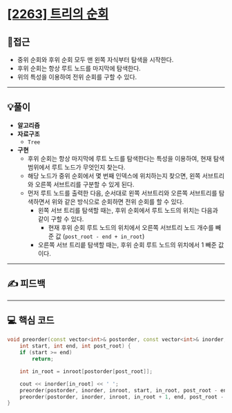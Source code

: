 # [[2263] 트리의 순회](https://www.acmicpc.net/problem/2263)

## 🤔접근
- 중위 순회와 후위 순회 모두 맨 왼쪽 자식부터 탐색을 시작한다.
- 후위 순회는 항상 루트 노드를 마지막에 탐색한다.
- 위의 특성을 이용하여 전위 순회를 구할 수 있다.
___
## 💡풀이
- <B>알고리즘</B>
- <b>자료구조</b>
	- `Tree`
- <b>구현</b>
	- 후위 순회는 항상 마지막에 루트 노드를 탐색한다는 특성을 이용하여, 현재 탐색 범위에서 루트 노드가 무엇인지 찾는다.
    - 해당 노드가 중위 순회에서 몇 번째 인덱스에 위치하는지 찾으면, 왼쪽 서브트리와 오른쪽 서브트리를 구분할 수 있게 된다.
    - 먼저 루트 노드를 출력한 다음, 순서대로 왼쪽 서브트리와 오른쪽 서브트리를 탐색하면서 위와 같은 방식으로 순회하면 전위 순회를 할 수 있다.
        - 왼쪽 서브 트리를 탐색할 때는, 후위 순회에서 루트 노드의 위치는 다음과 같이 구할 수 있다.
            - 현재 후위 순회 루트 노드의 위치에서 오른쪽 서브트리 노드 개수를 빼준 값 (`post_root - end + in_root`)
        - 오른쪽 서브 트리릍 탐색할 때는, 후위 순회 루트 노드의 위치에서 1 빼준 값이다.
___
## ✍ 피드백
___
## 💻 핵심 코드
```c++
void preorder(const vector<int>& postorder, const vector<int>& inorder, const vector<int>& inroot,
	int start, int end, int post_root) {
	if (start >= end)
		return;

	int in_root = inroot[postorder[post_root]];

	cout << inorder[in_root] << ' ';
	preorder(postorder, inorder, inroot, start, in_root, post_root - end + in_root);
	preorder(postorder, inorder, inroot, in_root + 1, end, post_root - 1);
}
```
